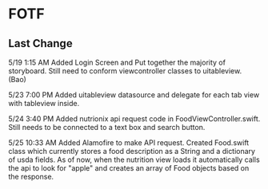 # FOTF

## Last Change

5/19 1:15 AM Added Login Screen and Put together the majority of storyboard. Still need to conform viewcontroller classes to uitableview. (Bao)

5/23 7:00 PM Added uitableview datasource and delegate for each tab view with tableview inside.

5/24 3:40 PM Added nutrionix api request code in FoodViewController.swift. Still needs to be connected to a text box and search button. 

5/25 10:33 AM Added Alamofire to make API request. Created Food.swift class which currently stores a food description as a String and a dictionary of usda fields. As of now, when the nutrition view loads it automatically calls the api to look for "apple" and creates an array of Food objects based on the response. 
